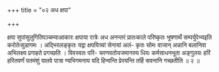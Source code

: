 +++
title = "०२ अध क्षपा"

+++

क्षपा सुपांसुलुगितिपञ्चम्याआकारः क्षपाया रात्रेः अध अनन्तरं प्रातःकाले परिष्कृतः भूषणार्थे सम्पर्युपेभ्यइति करोतेःसुडागमः । अद्भिरलङ्कृतः यद्वा क्षपयित्र्यां सेनायां अलं- कृतः सोमः वाजान् अन्नानि बलानिवा अभिलक्ष्य प्रगाहते प्रगच्छति । विवस्वतः परि- चरणवतोयजमानस्य धियः कर्मसाधनभूता अङ्गुलयः हरिं हरितवर्णं पतमंशुं यातवे पात्रा ण्यभिगमनाय यदि हिन्वन्ति प्रेरयन्ति तर्हि सवनानि गच्छतीति ॥ २ ॥
